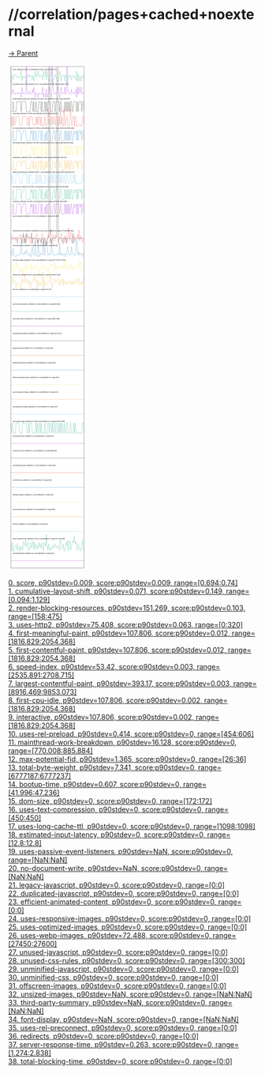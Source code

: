 
# //correlation/pages+cached+noexternal

[→ Parent](../..)

![PLOT: correlation](./correlation.svg)

[0. score, p90stdev=0.009, score:p90stdev=0.009, range=[0.694:0.74]](../../meta/score/samples/pages+cached+noexternal)  
[1. cumulative-layout-shift, p90stdev=0.071, score:p90stdev=0.149, range=[0.094:1.129]](../../cumulative-layout-shift/samples/pages+cached+noexternal/)  
[2. render-blocking-resources, p90stdev=151.269, score:p90stdev=0.103, range=[158:475]](../../render-blocking-resources/samples/pages+cached+noexternal/)  
[3. uses-http2, p90stdev=75.408, score:p90stdev=0.063, range=[0:320]](../../uses-http2/samples/pages+cached+noexternal/)  
[4. first-meaningful-paint, p90stdev=107.806, score:p90stdev=0.012, range=[1816.829:2054.368]](../../first-meaningful-paint/samples/pages+cached+noexternal/)  
[5. first-contentful-paint, p90stdev=107.806, score:p90stdev=0.012, range=[1816.829:2054.368]](../../first-contentful-paint/samples/pages+cached+noexternal/)  
[6. speed-index, p90stdev=53.42, score:p90stdev=0.003, range=[2535.891:2708.715]](../../speed-index/samples/pages+cached+noexternal/)  
[7. largest-contentful-paint, p90stdev=393.17, score:p90stdev=0.003, range=[8916.469:9853.073]](../../largest-contentful-paint/samples/pages+cached+noexternal/)  
[8. first-cpu-idle, p90stdev=107.806, score:p90stdev=0.002, range=[1816.829:2054.368]](../../first-cpu-idle/samples/pages+cached+noexternal/)  
[9. interactive, p90stdev=107.806, score:p90stdev=0.002, range=[1816.829:2054.368]](../../interactive/samples/pages+cached+noexternal/)  
[10. uses-rel-preload, p90stdev=0.414, score:p90stdev=0, range=[454:606]](../../uses-rel-preload/samples/pages+cached+noexternal/)  
[11. mainthread-work-breakdown, p90stdev=16.128, score:p90stdev=0, range=[770.008:885.884]](../../mainthread-work-breakdown/samples/pages+cached+noexternal/)  
[12. max-potential-fid, p90stdev=1.365, score:p90stdev=0, range=[26:36]](../../max-potential-fid/samples/pages+cached+noexternal/)  
[13. total-byte-weight, p90stdev=7.341, score:p90stdev=0, range=[6777187:6777237]](../../total-byte-weight/samples/pages+cached+noexternal/)  
[14. bootup-time, p90stdev=0.607, score:p90stdev=0, range=[41.996:47.236]](../../bootup-time/samples/pages+cached+noexternal/)  
[15. dom-size, p90stdev=0, score:p90stdev=0, range=[172:172]](../../dom-size/samples/pages+cached+noexternal/)  
[16. uses-text-compression, p90stdev=0, score:p90stdev=0, range=[450:450]](../../uses-text-compression/samples/pages+cached+noexternal/)  
[17. uses-long-cache-ttl, p90stdev=0, score:p90stdev=0, range=[1098:1098]](../../uses-long-cache-ttl/samples/pages+cached+noexternal/)  
[18. estimated-input-latency, p90stdev=0, score:p90stdev=0, range=[12.8:12.8]](../../estimated-input-latency/samples/pages+cached+noexternal/)  
[19. uses-passive-event-listeners, p90stdev=NaN, score:p90stdev=0, range=[NaN:NaN]](../../uses-passive-event-listeners/samples/pages+cached+noexternal/)  
[20. no-document-write, p90stdev=NaN, score:p90stdev=0, range=[NaN:NaN]](../../no-document-write/samples/pages+cached+noexternal/)  
[21. legacy-javascript, p90stdev=0, score:p90stdev=0, range=[0:0]](../../legacy-javascript/samples/pages+cached+noexternal/)  
[22. duplicated-javascript, p90stdev=0, score:p90stdev=0, range=[0:0]](../../duplicated-javascript/samples/pages+cached+noexternal/)  
[23. efficient-animated-content, p90stdev=0, score:p90stdev=0, range=[0:0]](../../efficient-animated-content/samples/pages+cached+noexternal/)  
[24. uses-responsive-images, p90stdev=0, score:p90stdev=0, range=[0:0]](../../uses-responsive-images/samples/pages+cached+noexternal/)  
[25. uses-optimized-images, p90stdev=0, score:p90stdev=0, range=[0:0]](../../uses-optimized-images/samples/pages+cached+noexternal/)  
[26. uses-webp-images, p90stdev=72.488, score:p90stdev=0, range=[27450:27600]](../../uses-webp-images/samples/pages+cached+noexternal/)  
[27. unused-javascript, p90stdev=0, score:p90stdev=0, range=[0:0]](../../unused-javascript/samples/pages+cached+noexternal/)  
[28. unused-css-rules, p90stdev=0, score:p90stdev=0, range=[300:300]](../../unused-css-rules/samples/pages+cached+noexternal/)  
[29. unminified-javascript, p90stdev=0, score:p90stdev=0, range=[0:0]](../../unminified-javascript/samples/pages+cached+noexternal/)  
[30. unminified-css, p90stdev=0, score:p90stdev=0, range=[0:0]](../../unminified-css/samples/pages+cached+noexternal/)  
[31. offscreen-images, p90stdev=0, score:p90stdev=0, range=[0:0]](../../offscreen-images/samples/pages+cached+noexternal/)  
[32. unsized-images, p90stdev=NaN, score:p90stdev=0, range=[NaN:NaN]](../../unsized-images/samples/pages+cached+noexternal/)  
[33. third-party-summary, p90stdev=NaN, score:p90stdev=0, range=[NaN:NaN]](../../third-party-summary/samples/pages+cached+noexternal/)  
[34. font-display, p90stdev=NaN, score:p90stdev=0, range=[NaN:NaN]](../../font-display/samples/pages+cached+noexternal/)  
[35. uses-rel-preconnect, p90stdev=0, score:p90stdev=0, range=[0:0]](../../uses-rel-preconnect/samples/pages+cached+noexternal/)  
[36. redirects, p90stdev=0, score:p90stdev=0, range=[0:0]](../../redirects/samples/pages+cached+noexternal/)  
[37. server-response-time, p90stdev=0.263, score:p90stdev=0, range=[1.274:2.838]](../../server-response-time/samples/pages+cached+noexternal/)  
[38. total-blocking-time, p90stdev=0, score:p90stdev=0, range=[0:0]](../../total-blocking-time/samples/pages+cached+noexternal/)  
